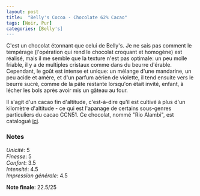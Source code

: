 ```yaml
---
layout: post
title:  "Belly's Cocoa - Chocolate 62% Cacao"
tags: [Noir, Pur] 
categories: [Belly's]
---
```


C'est un chocolat étonnant que celui de Belly's. Je ne sais pas comment le tempérage (l'opération qui rend le chocolat croquant et homogène) est réalisé, mais il me semble que la texture n'est pas optimale: un peu molle friable, il y a de multiples cristaux comme dans du beurre d'érable.
Cependant, le goût est intense et unique: un mélange d'une mandarine, un peu acide et amère, et d'un parfum aérien de violette, il tend ensuite vers le beurre sucré, comme de la pâte restante lorsqu'on était invité, enfant, à lécher les bols après avoir mis un gâteau au four.

Il s'agit d'un cacao fin d'altitude, c'est-à-dire qu'il est cultivé à plus d'un kilomètre d'altitude - ce qui est l'apanage de certains sous-genres particuliers du cacao CCN51. Ce chocolat, nommé "Rio Alambi", est catalogué [ici](https://cocoaflavormap.cacaomovil.com/site/place/rio-alambi). 



### Notes

_Unicité_: 5  
_Finesse_: 5  
_Confort_: 3.5  
_Intensité_: 4.5  
_Impression générale_: 4.5

**Note finale**: 22.5/25